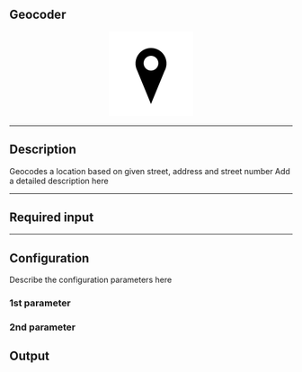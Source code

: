## Geocoder

<p align="center"> 
    <img src="icon.png" width="150px;"/>
</p>

***

## Description

Geocodes a location based on given street, address and street number
Add a detailed description here

***

## Required input


***

## Configuration

Describe the configuration parameters here

### 1st parameter


### 2nd parameter

## Output